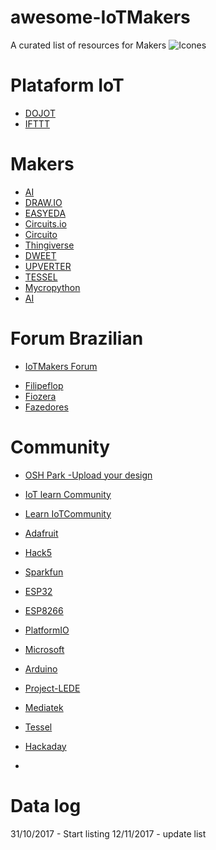 # awesome-IoTMakers
A curated list of resources for Makers
![Icones](https://github.com/IoTMakers/awesome-Makers/blob/master/figures/logo_IoTmakersCommunity.png)

# Plataform IoT
- [DOJOT](http://www.dojot.com.br)
- [IFTTT](https://ifttt.com)

# Makers 
- [AI](https://api.ai)
- [DRAW.IO](https://www.draw.io)
- [EASYEDA](https://easyeda.com/editor)
- [Circuits.io](https://circuits.io)
- [Circuito](https://www.circuito.io)
- [Thingiverse](https://www.thingiverse.com)
- [DWEET](http://dweet.io)
- [UPVERTER](https://upverter.com)
- [TESSEL](https://tessel.io)
- [Mycropython](http://micropython.org)
- [AI](https://discuss.api.ai)

# Forum Brazilian
- [IoTMakers Forum](forum.iotmakers.com.br)
* [Filipeflop](https://www.filipeflop.com/forum/)
* [Fiozera](https://forum.fiozera.com.br)
* [Fazedores](http://forum.fazedores.com)

# Community 
* [OSH Park -Upload your design](https://oshpark.com)
* [IoT learn Community](http://learn.iotcommunity.io)
* [Learn IoTCommunity](http://learn.iotcommunity.io)
* [Adafruit](https://forums.adafruit.com)
* [Hack5](https://forums.hak5.org)
* [Sparkfun](https://forum.sparkfun.com)
* [ESP32](https://www.esp32.com/#)
* [ESP8266](http://www.esp8266.com)
* [PlatformIO](https://community.platformio.org)
* [Microsoft](https://answers.microsoft.com/pt-br/)
* [Arduino](https://forum.arduino.cc/index.php)
* [Project-LEDE](https://forum.lede-project.org)
* [Mediatek](https://en.forum.labs.mediatek.com)
* [Tessel](https://tessel.io/community)
* [Hackaday](http://forums.hackaday.com)

* []()
# Data log
31/10/2017 - Start listing
12/11/2017 - update list
